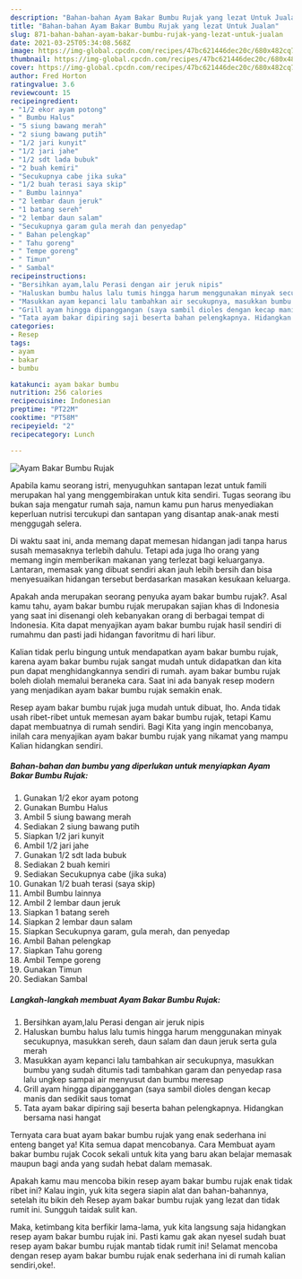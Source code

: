 ```yaml
---
description: "Bahan-bahan Ayam Bakar Bumbu Rujak yang lezat Untuk Jualan"
title: "Bahan-bahan Ayam Bakar Bumbu Rujak yang lezat Untuk Jualan"
slug: 871-bahan-bahan-ayam-bakar-bumbu-rujak-yang-lezat-untuk-jualan
date: 2021-03-25T05:34:08.568Z
image: https://img-global.cpcdn.com/recipes/47bc621446dec20c/680x482cq70/ayam-bakar-bumbu-rujak-foto-resep-utama.jpg
thumbnail: https://img-global.cpcdn.com/recipes/47bc621446dec20c/680x482cq70/ayam-bakar-bumbu-rujak-foto-resep-utama.jpg
cover: https://img-global.cpcdn.com/recipes/47bc621446dec20c/680x482cq70/ayam-bakar-bumbu-rujak-foto-resep-utama.jpg
author: Fred Horton
ratingvalue: 3.6
reviewcount: 15
recipeingredient:
- "1/2 ekor ayam potong"
- " Bumbu Halus"
- "5 siung bawang merah"
- "2 siung bawang putih"
- "1/2 jari kunyit"
- "1/2 jari jahe"
- "1/2 sdt lada bubuk"
- "2 buah kemiri"
- "Secukupnya cabe jika suka"
- "1/2 buah terasi saya skip"
- " Bumbu lainnya"
- "2 lembar daun jeruk"
- "1 batang sereh"
- "2 lembar daun salam"
- "Secukupnya garam gula merah dan penyedap"
- " Bahan pelengkap"
- " Tahu goreng"
- " Tempe goreng"
- " Timun"
- " Sambal"
recipeinstructions:
- "Bersihkan ayam,lalu Perasi dengan air jeruk nipis"
- "Haluskan bumbu halus lalu tumis hingga harum menggunakan minyak secukupnya, masukkan sereh, daun salam dan daun jeruk serta gula merah"
- "Masukkan ayam kepanci lalu tambahkan air secukupnya, masukkan bumbu yang sudah ditumis tadi tambahkan garam dan penyedap rasa lalu ungkep sampai air menyusut dan bumbu meresap"
- "Grill ayam hingga dipanggangan (saya sambil dioles dengan kecap manis dan sedikit saus tomat"
- "Tata ayam bakar dipiring saji beserta bahan pelengkapnya. Hidangkan bersama nasi hangat"
categories:
- Resep
tags:
- ayam
- bakar
- bumbu

katakunci: ayam bakar bumbu 
nutrition: 256 calories
recipecuisine: Indonesian
preptime: "PT22M"
cooktime: "PT58M"
recipeyield: "2"
recipecategory: Lunch

---
```



![Ayam Bakar Bumbu Rujak](https://img-global.cpcdn.com/recipes/47bc621446dec20c/680x482cq70/ayam-bakar-bumbu-rujak-foto-resep-utama.jpg)

Apabila kamu seorang istri, menyuguhkan santapan lezat untuk famili merupakan hal yang menggembirakan untuk kita sendiri. Tugas seorang ibu bukan saja mengatur rumah saja, namun kamu pun harus menyediakan keperluan nutrisi tercukupi dan santapan yang disantap anak-anak mesti menggugah selera.

Di waktu  saat ini, anda memang dapat memesan hidangan jadi tanpa harus susah memasaknya terlebih dahulu. Tetapi ada juga lho orang yang memang ingin memberikan makanan yang terlezat bagi keluarganya. Lantaran, memasak yang dibuat sendiri akan jauh lebih bersih dan bisa menyesuaikan hidangan tersebut berdasarkan masakan kesukaan keluarga. 



Apakah anda merupakan seorang penyuka ayam bakar bumbu rujak?. Asal kamu tahu, ayam bakar bumbu rujak merupakan sajian khas di Indonesia yang saat ini disenangi oleh kebanyakan orang di berbagai tempat di Indonesia. Kita dapat menyajikan ayam bakar bumbu rujak hasil sendiri di rumahmu dan pasti jadi hidangan favoritmu di hari libur.

Kalian tidak perlu bingung untuk mendapatkan ayam bakar bumbu rujak, karena ayam bakar bumbu rujak sangat mudah untuk didapatkan dan kita pun dapat menghidangkannya sendiri di rumah. ayam bakar bumbu rujak boleh diolah memalui beraneka cara. Saat ini ada banyak resep modern yang menjadikan ayam bakar bumbu rujak semakin enak.

Resep ayam bakar bumbu rujak juga mudah untuk dibuat, lho. Anda tidak usah ribet-ribet untuk memesan ayam bakar bumbu rujak, tetapi Kamu dapat membuatnya di rumah sendiri. Bagi Kita yang ingin mencobanya, inilah cara menyajikan ayam bakar bumbu rujak yang nikamat yang mampu Kalian hidangkan sendiri.

<!--inarticleads1-->

##### Bahan-bahan dan bumbu yang diperlukan untuk menyiapkan Ayam Bakar Bumbu Rujak:

1. Gunakan 1/2 ekor ayam potong
1. Gunakan  Bumbu Halus
1. Ambil 5 siung bawang merah
1. Sediakan 2 siung bawang putih
1. Siapkan 1/2 jari kunyit
1. Ambil 1/2 jari jahe
1. Gunakan 1/2 sdt lada bubuk
1. Sediakan 2 buah kemiri
1. Sediakan Secukupnya cabe (jika suka)
1. Gunakan 1/2 buah terasi (saya skip)
1. Ambil  Bumbu lainnya
1. Ambil 2 lembar daun jeruk
1. Siapkan 1 batang sereh
1. Siapkan 2 lembar daun salam
1. Siapkan Secukupnya garam, gula merah, dan penyedap
1. Ambil  Bahan pelengkap
1. Siapkan  Tahu goreng
1. Ambil  Tempe goreng
1. Gunakan  Timun
1. Sediakan  Sambal




<!--inarticleads2-->

##### Langkah-langkah membuat Ayam Bakar Bumbu Rujak:

1. Bersihkan ayam,lalu Perasi dengan air jeruk nipis
1. Haluskan bumbu halus lalu tumis hingga harum menggunakan minyak secukupnya, masukkan sereh, daun salam dan daun jeruk serta gula merah
1. Masukkan ayam kepanci lalu tambahkan air secukupnya, masukkan bumbu yang sudah ditumis tadi tambahkan garam dan penyedap rasa lalu ungkep sampai air menyusut dan bumbu meresap
1. Grill ayam hingga dipanggangan (saya sambil dioles dengan kecap manis dan sedikit saus tomat
1. Tata ayam bakar dipiring saji beserta bahan pelengkapnya. Hidangkan bersama nasi hangat




Ternyata cara buat ayam bakar bumbu rujak yang enak sederhana ini enteng banget ya! Kita semua dapat mencobanya. Cara Membuat ayam bakar bumbu rujak Cocok sekali untuk kita yang baru akan belajar memasak maupun bagi anda yang sudah hebat dalam memasak.

Apakah kamu mau mencoba bikin resep ayam bakar bumbu rujak enak tidak ribet ini? Kalau ingin, yuk kita segera siapin alat dan bahan-bahannya, setelah itu bikin deh Resep ayam bakar bumbu rujak yang lezat dan tidak rumit ini. Sungguh taidak sulit kan. 

Maka, ketimbang kita berfikir lama-lama, yuk kita langsung saja hidangkan resep ayam bakar bumbu rujak ini. Pasti kamu gak akan nyesel sudah buat resep ayam bakar bumbu rujak mantab tidak rumit ini! Selamat mencoba dengan resep ayam bakar bumbu rujak enak sederhana ini di rumah kalian sendiri,oke!.

